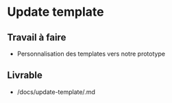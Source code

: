 # Update template

## Travail à faire

- Personnalisation des templates vers notre prototype
  
## Livrable

- /docs/update-template/.md